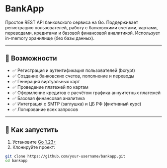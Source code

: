 # BankApp

Простое REST API банковского сервиса на Go. Поддерживает регистрацию пользователей, работу с банковскими счетами, картами, переводами, кредитами и базовой финансовой аналитикой. Использует in-memory хранилище (без базы данных).

---

## 🚀 Возможности

- ✅ Регистрация и аутентификация пользователей (bcrypt)
- ✅ Создание банковских счетов, пополнение и переводы
- ✅ Генерация виртуальных карт
- ✅ Проведение платежей по картам
- ✅ Оформление кредитов с расчётом графика аннуитетных платежей
- ✅ Базовая финансовая аналитика
- ✅ Интеграция с SMTP (заглушка) и ЦБ РФ (фиктивный курс)
- ✅ Логирование всех запросов

---

## 🧪 Как запустить

1. Установите [Go 1.23+](https://golang.org/dl/)
2. Клонируйте проект:

```bash
git clone https://github.com/your-username/bankapp.git
cd bankapp
```
 
